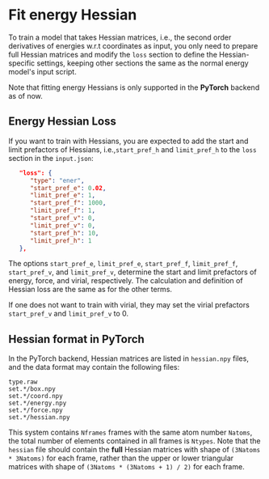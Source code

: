 # Fit energy Hessian

To train a model that takes Hessian matrices, i.e., the second order derivatives of energies w.r.t coordinates as input, you only need to prepare full Hessian matrices and modify the `loss` section to define the Hessian-specific settings, keeping other sections the same as the normal energy model's input script.

Note that fitting energy Hessians is only supported in the **PyTorch** backend as of now.

## Energy Hessian Loss

If you want to train with Hessians, you are expected to add the start and limit prefactors of Hessians, i.e.,`start_pref_h` and `limit_pref_h` to the `loss` section in the `input.json`:

```json
   "loss": {
      "type": "ener",
      "start_pref_e": 0.02,
      "limit_pref_e": 1,
      "start_pref_f": 1000,
      "limit_pref_f": 1,
      "start_pref_v": 0,
      "limit_pref_v": 0,
      "start_pref_h": 10,
      "limit_pref_h": 1
   },
```

The options `start_pref_e`, `limit_pref_e`, `start_pref_f`, `limit_pref_f`, `start_pref_v`, and `limit_pref_v`, determine the start and limit prefactors of energy, force, and virial, respectively. The calculation and definition of Hessian loss are the same as for the other terms.

If one does not want to train with virial, they may set the virial prefactors `start_pref_v` and `limit_pref_v` to 0.

## Hessian format in PyTorch

In the PyTorch backend, Hessian matrices are listed in `hessian.npy` files, and the data format may contain the following files:

```plaintext
type.raw
set.*/box.npy
set.*/coord.npy
set.*/energy.npy
set.*/force.npy
set.*/hessian.npy
```

This system contains `Nframes` frames with the same atom number `Natoms`, the total number of elements contained in all frames is `Ntypes`. Note that the `hessian` file should contain the **full** Hessian matrices with shape of `(3Natoms * 3Natoms)` for each frame, rather than the upper or lower triangular matrices with shape of `(3Natoms * (3Natoms + 1) / 2)` for each frame.
